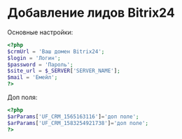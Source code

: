 # Добавление лидов Bitrix24

Основные настройки:
```php
<?php
$crmUrl = 'Ваш домен Bitrix24';
$login = 'Логин';
$password = 'Пароль';
$site_url = $_SERVER['SERVER_NAME'];
$mail = 'Емейл';
?>
```

Доп поля:
```php
<?php
$arParams['UF_CRM_1565163116']='доп поле';
$arParams['UF_CRM_1583254921738']='доп поле';
?>
```
